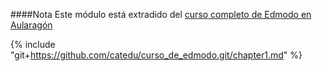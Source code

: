 ####Nota
Este módulo está extradido del [curso completo de Edmodo en Aularagón](https://catedu.gitbooks.io/curso-de-edmodo/content/)

{% include "git+https://github.com/catedu/curso_de_edmodo.git/chapter1.md" %}
